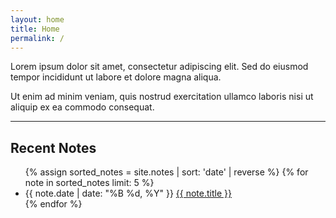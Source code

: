 ```yaml
---
layout: home
title: Home
permalink: /
---
```


<div class="intro-section">
  <p class="intro-text">Lorem ipsum dolor sit amet, consectetur adipiscing elit. Sed do eiusmod tempor incididunt ut labore et dolore magna aliqua.</p>
  <p class="intro-text">Ut enim ad minim veniam, quis nostrud exercitation ullamco laboris nisi ut aliquip ex ea commodo consequat.</p>
</div>

<hr class="section-divider">

<section class="recent-posts">
  <h2>Recent Notes</h2>
  <ul class="post-list">
    {% assign sorted_notes = site.notes | sort: 'date' | reverse %}
    {% for note in sorted_notes limit: 5 %}
      <li class="post-item">
        <span class="post-date">{{ note.date | date: "%B %d, %Y" }}</span>
        <a href="{{ note.url | relative_url }}" class="post-title">{{ note.title }}</a>
      </li>
    {% endfor %}
  </ul>
</section>